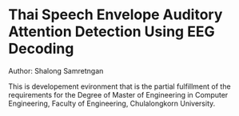 # Thai Speech Envelope Auditory Attention Detection Using EEG Decoding
Author: Shalong Samretngan

This is developement evironment that is the partial fulfillment of the requirements for the Degree of Master of Engineering in Computer Engineering, Faculty of Engineering, Chulalongkorn University.